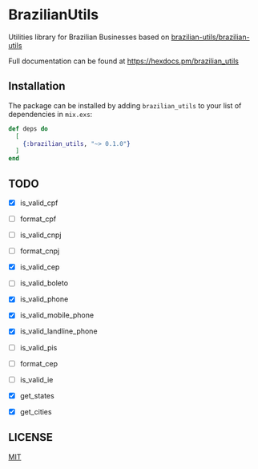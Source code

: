 # BrazilianUtils

Utilities library for Brazilian Businesses based on [brazilian-utils/brazilian-utils](https://github.com/brazilian-utils/brazilian-utils)

Full documentation can be found at https://hexdocs.pm/brazilian_utils

## Installation

The package can be installed by adding `brazilian_utils` to
your list of dependencies in `mix.exs`:

```elixir
def deps do
  [
    {:brazilian_utils, "~> 0.1.0"}
  ]
end
```

## TODO

- [x] is_valid_cpf
- [ ] format_cpf
- [ ] is_valid_cnpj
- [ ] format_cnpj
- [x] is_valid_cep
- [ ] is_valid_boleto
- [x] is_valid_phone
- [x] is_valid_mobile_phone
- [x] is_valid_landline_phone
- [ ] is_valid_pis
- [ ] format_cep
- [ ] is_valid_ie
- [x] get_states
- [x] get_cities


## LICENSE
[MIT](LICENSE)